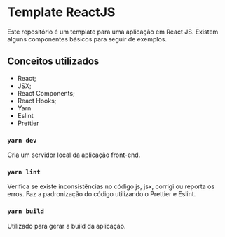 # Template ReactJS

Este repositório é um template para uma aplicação em React JS. Existem alguns componentes básicos para seguir de exemplos.

## Conceitos utilizados

* React;
* JSX;
* React Components;
* React Hooks;
* Yarn
* Eslint
* Prettier

### `yarn dev`
Cria um servidor local da aplicação front-end.

### `yarn lint`
Verifica se existe inconsistências no código js, jsx, corrigi ou reporta os erros.
Faz a padronização do código utilizando o Prettier e Eslint.

### `yarn build`
Utilizado para gerar a build da aplicação.
